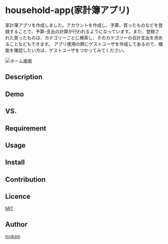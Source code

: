 household-app(家計簿アプリ)
====

家計簿アプリを作成しました。アカウントを作成し、予算、買ったものなどを登録することで、予算-支出の計算が行われるようになっています。また、登録された買ったものは、カテゴリーごとに検索し、そのカテゴリーの合計支出を求めることなどもできます。
アプリ使用の際にゲストユーザを作成してあるので、機能を確認したい方は、ゲストユーザをつかってみてください。

![ホーム画面](https://github.com/Kohei-Suzuki22/household-app/issues/1#issue-449353241)



## Description

## Demo

## VS. 

## Requirement

## Usage

## Install

## Contribution

## Licence

[MIT](https://github.com/tcnksm/tool/blob/master/LICENCE)

## Author

[tcnksm](https://github.com/tcnksm)
